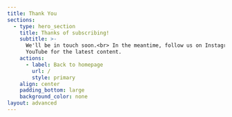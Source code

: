 ```yaml
---
title: Thank You
sections:
  - type: hero_section
    title: Thanks of subscribing!
    subtitle: >-
      We'll be in touch soon.<br> In the meantime, follow us on Instagram or
      YouTube for the latest content.
    actions:
      - label: Back to homepage
        url: /
        style: primary
    align: center
    padding_bottom: large
    background_color: none
layout: advanced
---
```

